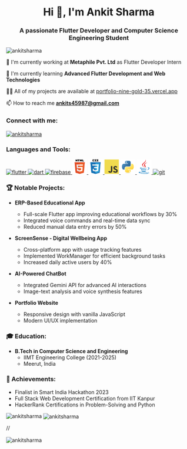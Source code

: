 <h1 align="center">Hi 👋, I'm Ankit Sharma</h1>
<h3 align="center">A passionate Flutter Developer and Computer Science Engineering Student</h3>

<p align="left"> <img src="https://komarev.com/ghpvc/?username=ankitsharma&label=Profile%20views&color=0e75b6&style=flat" alt="ankitsharma" /> </p>

🔭 I'm currently working at **Metaphile Pvt. Ltd** as Flutter Developer Intern

🌱 I'm currently learning **Advanced Flutter Development and Web Technologies**

👨‍💻 All of my projects are available at [portfolio-nine-gold-35.vercel.app](https://portfolio-nine-gold-35.vercel.app)

📫 How to reach me **ankits45987@gmail.com**

<h3 align="left">Connect with me:</h3>
<p align="left">
<a href="https://www.linkedin.com/in/ankit-sharma-037379223/" target="blank"><img align="center" src="https://raw.githubusercontent.com/rahuldkjain/github-profile-readme-generator/master/src/images/icons/Social/linked-in-alt.svg" alt="ankitsharma" height="30" width="40" /></a>
</p>

<h3 align="left">Languages and Tools:</h3>
<p align="left"> 
<a href="https://flutter.dev" target="_blank" rel="noreferrer"> <img src="https://www.vectorlogo.zone/logos/flutterio/flutterio-icon.svg" alt="flutter" width="40" height="40"/> </a>
<a href="https://dart.dev" target="_blank" rel="noreferrer"> <img src="https://www.vectorlogo.zone/logos/dartlang/dartlang-icon.svg" alt="dart" width="40" height="40"/> </a>
<a href="https://firebase.google.com/" target="_blank" rel="noreferrer"> <img src="https://www.vectorlogo.zone/logos/firebase/firebase-icon.svg" alt="firebase" width="40" height="40"/> </a>
<a href="https://www.w3.org/html/" target="_blank" rel="noreferrer"> <img src="https://raw.githubusercontent.com/devicons/devicon/master/icons/html5/html5-original-wordmark.svg" alt="html5" width="40" height="40"/> </a>
<a href="https://www.w3schools.com/css/" target="_blank" rel="noreferrer"> <img src="https://raw.githubusercontent.com/devicons/devicon/master/icons/css3/css3-original-wordmark.svg" alt="css3" width="40" height="40"/> </a>
<a href="https://developer.mozilla.org/en-US/docs/Web/JavaScript" target="_blank" rel="noreferrer"> <img src="https://raw.githubusercontent.com/devicons/devicon/master/icons/javascript/javascript-original.svg" alt="javascript" width="40" height="40"/> </a>
<a href="https://www.python.org" target="_blank" rel="noreferrer"> <img src="https://raw.githubusercontent.com/devicons/devicon/master/icons/python/python-original.svg" alt="python" width="40" height="40"/> </a>
<a href="https://www.java.com" target="_blank" rel="noreferrer"> <img src="https://raw.githubusercontent.com/devicons/devicon/master/icons/java/java-original.svg" alt="java" width="40" height="40"/> </a>
<a href="https://git-scm.com/" target="_blank" rel="noreferrer"> <img src="https://www.vectorlogo.zone/logos/git-scm/git-scm-icon.svg" alt="git" width="40" height="40"/> </a>
</p>

<h3 align="left">🏆 Notable Projects:</h3>

- **ERP-Based Educational App**
  - Full-scale Flutter app improving educational workflows by 30%
  - Integrated voice commands and real-time data sync
  - Reduced manual data entry errors by 50%

- **ScreenSense - Digital Wellbeing App**
  - Cross-platform app with usage tracking features
  - Implemented WorkManager for efficient background tasks
  - Increased daily active users by 40%

- **AI-Powered ChatBot**
  - Integrated Gemini API for advanced AI interactions
  - Image-text analysis and voice synthesis features

- **Portfolio Website**
  - Responsive design with vanilla JavaScript
  - Modern UI/UX implementation

<h3 align="left">🎓 Education:</h3>

- **B.Tech in Computer Science and Engineering**
  - IIMT Engineering College (2021-2025)
  - Meerut, India

<h3 align="left">🏅 Achievements:</h3>

- Finalist in Smart India Hackathon 2023
- Full Stack Web Development Certification from IIT Kanpur
- HackerRank Certifications in Problem-Solving and Python

<p><img align="left" src="https://github-readme-stats.vercel.app/api/top-langs?username=ankitsharma&show_icons=true&locale=en&layout=compact" alt="ankitsharma" /></p>

<p>&nbsp;<img align="center" src="https://github-readme-stats.vercel.app/api?username=ankitsharma&show_icons=true&locale=en" alt="ankitsharma" /></p>

//<p><img align="center" src="https://github-readme-streak-stats.herokuapp.com/?user=ankitsharma" alt="ankitsharma" /></p>
